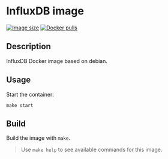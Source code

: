 # InfluxDB image

[![Image size](https://img.shields.io/imagelayers/image-size/ncarlier/influxdb/latest.svg)](https://hub.docker.com/r/ncarlier/influxdb/)
[![Docker pulls](https://img.shields.io/docker/pulls/ncarlier/influxdb.svg)](https://hub.docker.com/r/ncarlier/influxdb/)

## Description

InfluxDB Docker image based on debian.

## Usage

Start the container:

```
make start
```

## Build

Build the image with `make`.

> Use `make help` to see available commands for this image.
